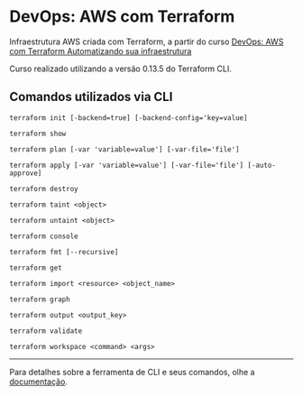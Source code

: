 # DevOps: AWS com Terraform
Infraestrutura AWS criada com Terraform, a partir do curso [DevOps: AWS com Terraform Automatizando sua infraestrutura][udemy-course]

Curso realizado utilizando a versão 0.13.5 do Terraform CLI.

## Comandos utilizados via CLI

```terraform init [-backend=true] [-backend-config='key=value]```

```terraform show```

```terraform plan [-var 'variable=value'] [-var-file='file']```

```terraform apply [-var 'variable=value'] [-var-file='file'] [-auto-approve]```

```terraform destroy```

```terraform taint <object>```

```terraform untaint <object>```

```terraform console```

```terraform fmt [--recursive]```

```terraform get```

```terraform import <resource> <object_name>```

```terraform graph```

```terraform output <output_key>```

```terraform validate```

```terraform workspace <command> <args>```

---

Para detalhes sobre a ferramenta de CLI e seus comandos, olhe a [documentação][cli-doc].

[udemy-course]: https://www.udemy.com/course/aws-com-terraform/
[cli-doc]: https://www.terraform.io/docs/commands/index.html